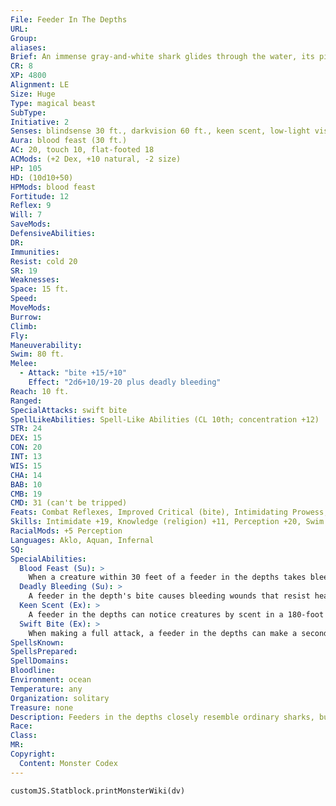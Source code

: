 ```yaml
---
File: Feeder In The Depths
URL: 
Group: 
aliases: 
Brief: An immense gray-and-white shark glides through the water, its piercing red eyes revealing a vicious intelligence.
CR: 8
XP: 4800
Alignment: LE
Size: Huge
Type: magical beast
SubType: 
Initiative: 2
Senses: blindsense 30 ft., darkvision 60 ft., keen scent, low-light vision; Perception +20
Aura: blood feast (30 ft.)
AC: 20, touch 10, flat-footed 18
ACMods: (+2 Dex, +10 natural, -2 size)
HP: 105
HD: (10d10+50)
HPMods: blood feast
Fortitude: 12
Reflex: 9
Will: 7
SaveMods: 
DefensiveAbilities: 
DR: 
Immunities: 
Resist: cold 20
SR: 19
Weaknesses: 
Space: 15 ft.
Speed: 
MoveMods: 
Burrow: 
Climb: 
Fly: 
Maneuverability: 
Swim: 80 ft.
Melee: 
  - Attack: "bite +15/+10"
    Effect: "2d6+10/19-20 plus deadly bleeding"
Reach: 10 ft.
Ranged: 
SpecialAttacks: swift bite
SpellLikeAbilities: Spell-Like Abilities (CL 10th; concentration +12)   At Will-blood biographyAPG (on any creature bitten in the past day, DC 15)   1/day-summon monster V (summons 1d4+1 hammerhead sharks or 1d3 great white sharks)
STR: 24
DEX: 15
CON: 20
INT: 13
WIS: 15
CHA: 14
BAB: 10
CMB: 19
CMD: 31 (can't be tripped)
Feats: Combat Reflexes, Improved Critical (bite), Intimidating Prowess, Iron Will, Vital Strike
Skills: Intimidate +19, Knowledge (religion) +11, Perception +20, Swim +15
RacialMods: +5 Perception
Languages: Aklo, Aquan, Infernal
SQ: 
SpecialAbilities:
  Blood Feast (Su): >
    When a creature within 30 feet of a feeder in the depths takes bleed damage (including ongoing damage), the feeder heals an equal amount of damage.
  Deadly Bleeding (Su): >
    A feeder in the depth's bite causes bleeding wounds that resist healing. The first bite that damages a creature deals 1d4 points of bleed damage, and each subsequent bite increases the amount of bleed by 1d4. Stopping the bleeding requires a successful DC 20 Heal check or the application of any magical healing. However, anyone attempting to cast a healing spell on a creature suffering from deadly bleeding must succeed at a DC 20 caster level check or the spell doesn't affect the bleeding creature. The save DC is Constitution-based.
  Keen Scent (Ex): >
    A feeder in the depths can notice creatures by scent in a 180-foot radius underwater, and can detect blood in the water at a distance of up to 1 mile.
  Swift Bite (Ex): >
    When making a full attack, a feeder in the depths can make a second bite attack at a -5 penalty.
SpellsKnown: 
SpellsPrepared: 
SpellDomains: 
Bloodline: 
Environment: ocean
Temperature: any
Organization: solitary
Treasure: none
Description: Feeders in the depths closely resemble ordinary sharks, but they are faster, stronger, and far more intelligent and malevolent. Feeders in the depths begin life as ordinary sharks, raised under the care of sahuagin priestesses. A would-be feeder feasts on the flesh of merfolk, sea elves, and other aquatic humanoids. As it dines on these sacrifices, the priestess chants blasphemous rituals, infusing the shark with malign power and the stolen intelligence of its victims. Over the course of 13 feedings over 13 midwinters, a new feeder in the depths arises.  Feeders in the depths view themselves as equals to sahuagin, not as servants. They have no special affection for sharks, and can't communicate with them. Feeders act as loyal companions as long as they're respected and given the freedom to hunt. If not treated well, they rip their would-be masters apart and descend into the lightless depths of the ocean. Although able to breed, feeders in the depths give birth only to monstrosities or normal sharks, never to other feeders. A typical feeder in the depths is 24 feet long and weighs 5,500 pounds.
Race: 
Class: 
MR: 
Copyright:
  Content: Monster Codex
---
```

```dataviewjs
customJS.Statblock.printMonsterWiki(dv)
```
